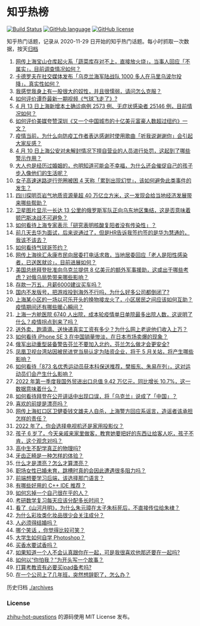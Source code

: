 # 知乎热榜
[![Build Status](https://github.com/ToWeLong/zhihu-hot-questions/workflows/CI/badge.svg)](https://github.com/ToWeLong/zhihu-hot-questions/actions)
[![GitHub language](https://img.shields.io/badge/language-golang-orange.svg)](https://golang.org/)
[![GitHub license](https://img.shields.io/github/license/ToWeLong/zhihu-hot-questions)](https://github.com/ToWeLong/zhihu-hot-questions/blob/main/LICENSE)

知乎热门话题，记录从 2020-11-29 日开始的知乎热门话题。每小时抓取一次数据，按天[归档](./archives)

<!-- BEGIN -->

1. [网传上海宝山仓库起火系「蔬菜库存对不上，直接放火烧」，当事人回应「不属实」，目前调查情况如何？](https://www.zhihu.com/question/527529734)
1. [卡德罗夫在社交媒体发布「乌克兰海军陆战队 1000 多人在马里乌波尔投降」，真实性如何？](https://www.zhihu.com/question/527701809)
1. [我感觉我身上有一股很大的奴性，并且很懦弱，请问怎么克服？](https://www.zhihu.com/question/47087529)
1. [如何评价谭乔最新一期视频《气球飞走了》?](https://www.zhihu.com/question/527749653)
1. [4 月 13 日上海新增本土确诊病例 2573 例、无症状感染者 25146 例，目前情况如何？](https://www.zhihu.com/question/527831984)
1. [如何评价美媒夸赞深圳《又一个中国城市的十亿美元富豪人数超过纽约》一文？](https://www.zhihu.com/question/527463069)
1. [疫情当前，为什么向防疫工作者表达感谢时使用歌曲「听我说谢谢你」会引起大家反感？](https://www.zhihu.com/question/527684110)
1. [4 月 10 日上海公安对未解封情况下擅自营业的人员进行处罚，这起到了哪些警示作用？](https://www.zhihu.com/question/527360796)
1. [大人也是经历过婚姻的，也明知道可能会不幸福，为什么还会催促自己的孩子步入像他们的生活呢？](https://www.zhihu.com/question/527647843)
1. [女子高速迷路逆行兜圈被困 4 天称「累到出现幻觉」，该如何避免此类事件的发生？](https://www.zhihu.com/question/527469066)
1. [四川探明页岩气地质资源量超 40 万亿立方米，这一发现会给当地经济发展带来哪些帮助？](https://www.zhihu.com/question/527363445)
1. [卫星图片显示一长达 13 公里的俄罗斯军队正向乌东地区集结，这是否意味着顿巴斯决战不可避免？](https://www.zhihu.com/question/527742577)
1. [如何看待上海专家表示「研究表明核酸复阳者没有传染性」？](https://www.zhihu.com/question/527245774)
1. [前几天去华为面试，后来说通过了，但是HR告诉我签约签的是华为慧通的，我该不该去？](https://www.zhihu.com/question/310409624)
1. [如何看待气球哥签约？](https://www.zhihu.com/question/527758770)
1. [网传上海徐汇永康市民向居委打电话求救，当地居委回应「老人是阳性感染者，已送医就诊」，目前进展如何？](https://www.zhihu.com/question/527753712)
1. [美国总统拜登批准向乌克兰提供 8 亿美元的额外军事援助，这或出于哪些考虑？对俄乌局势带来哪些影响？](https://www.zhihu.com/question/527828646)
1. [存款一万五，月薪6000建议买车吗？](https://www.zhihu.com/question/527574721)
1. [国内不发版号，把游戏投到海外不行吗，为什么好多公司都倒闭了?](https://www.zhihu.com/question/521409087)
1. [上海某小区的一场以可乐开头的换物接龙火了，小区居民之间应该如何互助？疫情期间还有哪些暖心瞬间？](https://www.zhihu.com/question/527709346)
1. [上海一方舱医院 6740 人出院，成本轮疫情单日单院最多出院人数，这说明了什么？疫情拐点到来了吗？](https://www.zhihu.com/question/527750624)
1. [送外卖、跑滴滴、送快递真实工资有多少？为什么网上老说他们收入上万？](https://www.zhihu.com/question/523163786)
1. [如何看待 iPhone SE 3 在中国销量惨淡，在日本市场卖爆的现象？](https://www.zhihu.com/question/527494223)
1. [俄军出动重型装备警告芬兰不要加入北约，芬兰怎么做才会更安全?](https://www.zhihu.com/question/527678446)
1. [凤凰卫视台湾站因被民进党当局认定为陆资企业，将于 5 月关站，将产生哪些影响？](https://www.zhihu.com/question/527664077)
1. [如何看待「873 名优秀运动员获本科保送推荐，樊振东、朱易在列」，这对运动员们会产生什么影响？](https://www.zhihu.com/question/527703296)
1. [2022 年第一季度我国外贸进出口总值 9.42 万亿元，同比增长 10.7%，这一数据意味着什么？](https://www.zhihu.com/question/527645992)
1. [如何看待拜登在公开讲话中出现口误，将「乌克兰」说成了「中国」？](https://www.zhihu.com/question/527691628)
1. [喜欢的前提是漂亮吗？](https://www.zhihu.com/question/520341354)
1. [网传上海虹口区卫健委钱文雄夫人自杀，上海警方回应系谣言，造谣者该承担怎样的责任？](https://www.zhihu.com/question/527787009)
1. [2022 年了，你会选择电视机还是家用投影仪？](https://www.zhihu.com/question/527394015)
1. [孩子 6 岁了，今天亲戚来家里做客，教育她要把好的东西让给客人吃，孩子不肯，这个观念对吗？](https://www.zhihu.com/question/520827235)
1. [高中生不配学真正的物理吗?](https://www.zhihu.com/question/527654175)
1. [牙齿正畸是一种怎样的体验？](https://www.zhihu.com/question/527708102)
1. [什么才是漂亮？怎么才算漂亮？](https://www.zhihu.com/question/526143060)
1. [职场女性已婚未育，跳槽时真的会因此遭遇很多阻力吗？](https://www.zhihu.com/question/521451866)
1. [前端想要学习后端，该选择那门语言？](https://www.zhihu.com/question/525453182)
1. [有哪些好用的 C++ IDE 推荐？](https://www.zhihu.com/question/522646759)
1. [如何忘掉一个自己很在乎的人？](https://www.zhihu.com/question/525937477)
1. [考研数学复习每天应该分配多长时间？](https://www.zhihu.com/question/522622235)
1. [看了《山河月明》，为什么朱元璋在太子朱标死后，不直接传位给朱棣？](https://www.zhihu.com/question/527007263)
1. [为什么彩妆类化妆品很少会关注成分？](https://www.zhihu.com/question/524782114)
1. [人必须得结婚吗？](https://www.zhihu.com/question/525377496)
1. [哪个笑话 ，你觉得比较可笑？](https://www.zhihu.com/question/517369284)
1. [大学生如何自学 Photoshop？](https://www.zhihu.com/question/285720498)
1. [买香水要试香吗？](https://www.zhihu.com/question/517227966)
1. [如果知道一个人不会认真跟你在一起，可是我很喜欢他那还要在一起吗?](https://www.zhihu.com/question/525898296)
1. [如何以“你怕我？”为开头写一个故事？](https://www.zhihu.com/question/460340987)
1. [打算考教资有必要买ipad备考吗?](https://www.zhihu.com/question/527030515)
1. [在一个公司上了几年班，突然想辞职了，怎么办？](https://www.zhihu.com/question/526156647)

<!-- END -->

历史归档 [./archives](./archives)


### License
[zhihu-hot-questions](https://github.com/towelong/zhihu-hot-questions) 的源码使用 MIT License 发布。